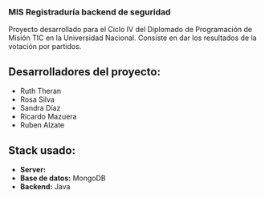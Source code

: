 ### MIS Registraduría backend de seguridad

Proyecto desarrollado para el Ciclo IV del Diplomado de Programación de Misión TIC en la Universidad Nacional. Consiste en dar los resultados de la votación por partidos.

## Desarrolladores del proyecto:
- Ruth Theran
- Rosa Silva
- Sandra Díaz
- Ricardo Mazuera
- Ruben Alzate

## Stack usado:
- **Server:** 
- **Base de datos:** MongoDB
- **Backend:** Java
